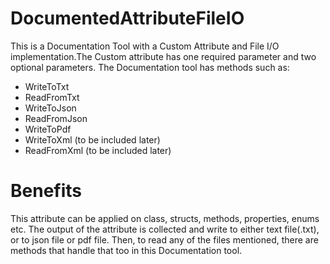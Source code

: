 # DocumentedAttributeFileIO

This is a Documentation Tool with a Custom Attribute and File I/O implementation.The Custom attribute has one required parameter and two optional parameters. The Documentation tool has methods such as:

- WriteToTxt
- ReadFromTxt
- WriteToJson
- ReadFromJson
- WriteToPdf
- WriteToXml (to be included later)
- ReadFromXml (to be included later)

# Benefits

This attribute can be applied on class, structs, methods, properties, enums etc. The output of the attribute is collected and write to either text file(.txt), or to json file or pdf file. Then, to read any of the files mentioned, there are methods that handle that too in this Documentation tool.
